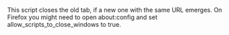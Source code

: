 This script closes the old tab, if a new one with the same URL emerges.
On Firefox you might need to open about:config and set allow_scripts_to_close_windows to true.
